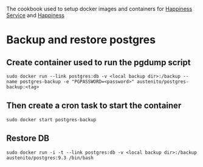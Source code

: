 The cookbook used to setup docker images and containers for [Happiness Service](https://github.com/austenito/happiness_service) and [Happiness](https://github.com/austenito/happiness)

# Backup and restore postgres

## Create container used to run the pgdump script

```
sudo docker run --link postgres:db -v <local backup dir>:/backup --name postgres-backup -e "PGPASSWORD=<password>" austenito/postgres-backup:<tag>
```

## Then create a cron task to start the container
```
sudo docker start postgres-backup
```

## Restore DB

```
sudo docker run -i -t --link postgres:db -v <local backup dir>:/backup austenito/postgres:9.3 /bin/bash
```
